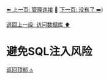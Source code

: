 [⬅️ 上一页: 管理连接](管理连接.md) 🚦 [下一页: 没有了 ➡️](#))

[返回上一级: 访问数据库 ⬆️](../访问数据库.md)

# 避免SQL注入风险

[返回顶部 🔝](#避免SQL注入风险)